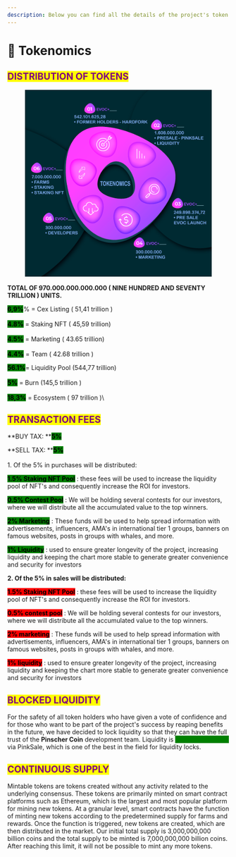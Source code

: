 ```yaml
---
description: Below you can find all the details of the project's token distribution.
---
```


# 🐳 Tokenomics

## <mark style="color:purple;">DISTRIBUTION OF TOKENS</mark>

<figure><img src="../.gitbook/assets/tokenomics.png" alt=""><figcaption></figcaption></figure>

**TOTAL OF 970.000.000.000.000 ( NINE HUNDRED AND SEVENTY TRILLION ) UNITS.**

<mark style="background-color:green;">**6,9%**</mark>% =  Cex Listing ( 51,41 trillion )  \
\
<mark style="background-color:green;">**4.8%**</mark> =  Staking NFT ( 45,59 trillion) \
\
<mark style="background-color:green;">**4.5%**</mark> =  Marketing   ( 43.65 trillion) \
\
<mark style="background-color:green;">**4.4%**</mark> = Team    ( 42.68 trillion )

<mark style="background-color:green;">**56.1%**</mark>= Liquidity Pool (544,77 trillion) \
\
<mark style="background-color:green;">**5%**</mark>   = Burn (145,5 trillion ) \
\
<mark style="background-color:green;">**18,3%**</mark>   = Ecosystem ( 97 trillion )\




## <mark style="color:purple;">TRANSACTION FEES</mark>&#x20;

**BUY TAX: **<mark style="background-color:green;">**5%**</mark>

**SELL TAX: **<mark style="background-color:green;">**5%**</mark>\
\
1\. Of the 5% in purchases will be distributed:&#x20;

<mark style="background-color:green;">**1.5% Staking NFT Pool**</mark> : these fees will be used to increase the liquidity pool of NFT's and consequently increase the ROI for investors.

<mark style="background-color:green;">**0.5% Contest Pool**</mark> : We will be holding several contests for our investors, where we will distribute all the accumulated value to the top winners.

&#x20;<mark style="background-color:green;">**2% Marketing**</mark> : These funds will be used to help spread information with advertisements, influencers, AMA's in international tier 1 groups, banners on famous websites, posts in groups with whales, and more.

&#x20;<mark style="background-color:green;">**1% Liquidity**</mark> : used to ensure greater longevity of the project, increasing liquidity and keeping the chart more stable to generate greater convenience and security for investors

**2. Of the 5% in sales will be distributed:**&#x20;

<mark style="background-color:red;">**1.5% Staking NFT Pool**</mark> : these fees will be used to increase the liquidity pool of NFT's and consequently increase the ROI for investors.

<mark style="background-color:red;">**0.5% contest pool**</mark> : We will be holding several contests for our investors, where we will distribute all the accumulated value to the top winners.

<mark style="background-color:red;">**2% marketing**</mark> : These funds will be used to help spread information with advertisements, influencers, AMA's in international tier 1 groups, banners on famous websites, posts in groups with whales, and more.

<mark style="background-color:red;">**1% liquidity**</mark> : used to ensure greater longevity of the project, increasing liquidity and keeping the chart more stable to generate greater convenience and security for investors



## <mark style="color:purple;">BLOCKED LIQUIDITY</mark>&#x20;

For the safety of all token holders who have given a vote of confidence and for those who want to be part of the project's success by reaping benefits in the future, we have decided to lock liquidity so that they can have the full trust of the **Pinscher Coin** development team. Liquidity is <mark style="color:green;background-color:green;">**locked for 2 years**</mark> via PinkSale, which is one of the best in the field for liquidity locks.

## <mark style="color:purple;">CONTINUOUS SUPPLY</mark>

Mintable tokens are tokens created without any activity related to the underlying consensus. These tokens are primarily minted on smart contract platforms such as Ethereum, which is the largest and most popular platform for mining new tokens. At a granular level, smart contracts have the function of minting new tokens according to the predetermined supply for farms and rewards. Once the function is triggered, new tokens are created, which are then distributed in the market. Our initial total supply is 3,000,000,000 billion coins and the total supply to be minted is 7,000,000,000 billion coins. After reaching this limit, it will not be possible to mint any more tokens.
